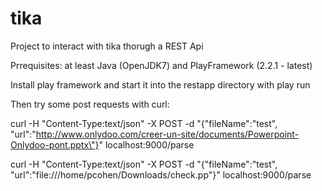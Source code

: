 tika
====

Project to interact with tika thorugh a REST Api

Prrequisites: at least Java (OpenJDK7) and PlayFramework (2.2.1 - latest)

Install play framework and start it into the restapp directory with play run

Then try some post requests with curl:

curl -H "Content-Type:text/json" -X POST -d "{\"fileName\":\"test\", \"url\":\"http://www.onlydoo.com/creer-un-site/documents/Powerpoint-Onlydoo-pont.pptx\"}" localhost:9000/parse

curl -H "Content-Type:text/json" -X POST -d "{\"fileName\":\"test\", \"url\":\"file:///home/pcohen/Downloads/check.pp\"}" localhost:9000/parse
